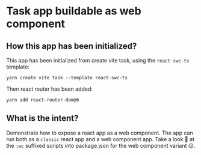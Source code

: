 # Task app buildable as web component

## How this app has been initialized?

This app has been initialized from create vite task, using the `react-swc-ts` template:
```shell
yarn create vite task --template react-swc-ts
```

Then react router has been added:
```
yarn add react-router-dom@6
```

## What is the intent?

Demonstrate how to expose a react app as a web component.
The app can run both as a `classic` react app and a web component app. Take a look :eyes: at the `:wc` suffixed scripts into package.json for the web component variant :wink:.